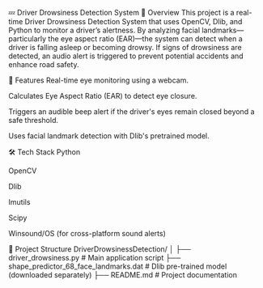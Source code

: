 💤 Driver Drowsiness Detection System
🚗 Overview
This project is a real-time Driver Drowsiness Detection System that uses OpenCV, Dlib, and Python to monitor a driver’s alertness. By analyzing facial landmarks—particularly the eye aspect ratio (EAR)—the system can detect when a driver is falling asleep or becoming drowsy. If signs of drowsiness are detected, an audio alert is triggered to prevent potential accidents and enhance road safety.

🧠 Features
Real-time eye monitoring using a webcam.

Calculates Eye Aspect Ratio (EAR) to detect eye closure.

Triggers an audible beep alert if the driver's eyes remain closed beyond a safe threshold.

Uses facial landmark detection with Dlib's pretrained model.

🛠️ Tech Stack
Python

OpenCV

Dlib

Imutils

Scipy

Winsound/OS (for cross-platform sound alerts)

📁 Project Structure
DriverDrowsinessDetection/
│
├── driver_drowsiness.py                  # Main application script
├── shape_predictor_68_face_landmarks.dat # Dlib pre-trained model (downloaded separately)
├── README.md                             # Project documentation
